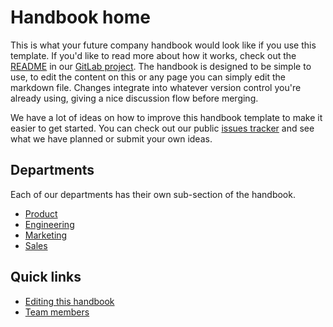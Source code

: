 # Handbook home

This is what your future company handbook would look like if you use this template. If you'd like to read more about how it works, check out the [README](https://github.com/async-go/company-handbook-template/blob/main/README.md) in our [GitLab project](https://github.com/async-go/company-handbook-template). The handbook is designed to be simple to use, to edit the content on this or any page you can simply edit the markdown file. Changes integrate into whatever version control you're already using, giving a nice discussion flow before merging.

We have a lot of ideas on how to improve this handbook template to make it easier to get started. You can check out our public [issues tracker](https://github.com/async-go/company-handbook-template/issues) and see what we have planned or submit your own ideas.

## Departments

Each of our departments has their own sub-section of the handbook.

- [Product](./product/index.md)
- [Engineering](./engineering/index.md)
- [Marketing](./marketing/index.md)
- [Sales](./sales/index.md)

## Quick links

- [Editing this handbook](./editing/index.md)
- [Team members](./company/team.md)
